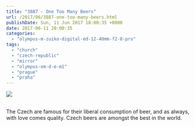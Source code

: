 ```yaml
---
title: "3887 - One Too Many Beers"
url: /2017/06/3887-one-too-many-beers.html
publishDate: Sun, 11 Jun 2017 18:00:35 +0000
date: 2017-06-11 20:00:35
categories: 
  - "olympus-m-zuiko-digital-ed-12-40mm-f2-8-pro"
tags: 
  - "church"
  - "czech-republic"
  - "mirror"
  - "olympus-om-d-e-m1"
  - "prague"
  - "praha"
---
```

<div class="container">
<div class="center"><a target="_blank" href="https://d25zfm9zpd7gm5.cloudfront.net/1200x1200/2016/20161025_125319_lr.jpg"><img class="webfeedsFeaturedVisual" src="https://d25zfm9zpd7gm5.cloudfront.net/0600x0600/2016/20161025_125319_lr.jpg" /></a></div>
</div>
<br />

The Czech are famous for their liberal consumption of beer, and as always, with love comes quality. Czech beers are amongst the best in the world.

